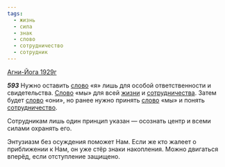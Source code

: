 ```yaml
---
tags:
  - жизнь
  - сила
  - знак
  - слово
  - сотрудничество
  - сотрудник
---
```


[Агни-Йога 1929г](https://127.0.0.1:4002/agni/1929)

___593___
Нужно оставить [слово](../../../tags/#слово) «я» лишь для особой ответственности и свидетельства. [Слово](../../../tags/#слово) «мы» для всей [жизни](../../../tags/#жизнь) и [сотрудничества](../../../tags/#[сотрудничество](../../../tags/#сотрудничество)). Затем будет [слово](../../../tags/#слово) «они», но ранее нужно принять [слово](../../../tags/#слово) «мы» и понять [сотрудничество](../../../tags/#сотрудничество).   

Сотрудникам лишь один принцип указан — осознать центр и всеми силами охранять его.   

Энтузиазм без осуждения поможет Нам. Если же кто жалеет о приближении к Нам, он уже стёр знаки накопления. Можно двигаться вперёд, если отступление защищено.